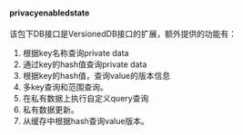 #### privacyenabledstate

该包下DB接口是VersionedDB接口的扩展，额外提供的功能有：

1. 根据key名称查询private data
2. 通过key的hash值查询private data
3. 根据key的hash值，查询value的版本信息
4. 多key查询和范围查询。
5. 在私有数据上执行自定义query查询
6. 私有数据更新。
7. 从缓存中根据hash查询value版本。